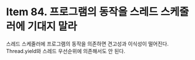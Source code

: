 # Item 84. 프로그램의 동작을 스레드 스케줄러에 기대지 말라

스레드 스케줄러에 프로그램의 동작을 의존하면 견고성과 이식성이 떨어진다.  
Thread.yield와 스레드 우선순위에 의존해서도 안 된다.